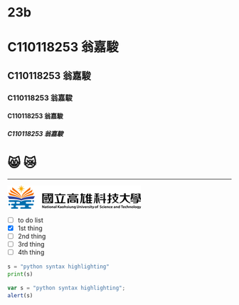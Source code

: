 # 23b
# C110118253 翁嘉駿
## C110118253 翁嘉駿
### C110118253 翁嘉駿
#### C110118253 翁嘉駿
##### C110118253 翁嘉駿

# 😸 😿

----------------------
![NKUST](logo.png "NKUST")

- [ ] to do list
- [x] 1st thing
- [ ] 2nd thing
- [ ] 3rd thing
- [ ] 4th thing

```python
s = "python syntax highlighting"
print(s)
```
```javascript
var s = "python syntax highlighting";
alert(s)

```
